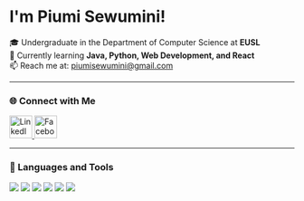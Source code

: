 # I'm Piumi Sewumini!  
🎓 Undergraduate in the Department of Computer Science at **EUSL**  
🌱 Currently learning **Java, Python, Web Development, and React**  
📫 Reach me at: [piumisewumini@gmail.com](mailto:piumisewumini@gmail.com)

---

### 🌐 Connect with Me

<a href="https://www.linkedin.com/in/piyumi-sewumini-849a0225a/" target="_blank">
  <img src="https://cdn-icons-png.flaticon.com/512/174/174857.png" alt="LinkedIn" width="40" />
</a>
<a href="https://www.facebook.com/share/1LqyF2a3aA/" target="_blank">
  <img src="https://cdn-icons-png.flaticon.com/512/145/145802.png" alt="Facebook" width="40" />
</a>

---

### 🚀 Languages and Tools

<p align="left">
  <img src="https://img.shields.io/badge/-Java-007396?style=flat&logo=java&logoColor=white"/>
  <img src="https://img.shields.io/badge/-Python-3776AB?style=flat&logo=python&logoColor=white"/>
  <img src="https://img.shields.io/badge/-HTML5-E34F26?style=flat&logo=html5&logoColor=white"/>
  <img src="https://img.shields.io/badge/-CSS3-1572B6?style=flat&logo=css3&logoColor=white"/>
  <img src="https://img.shields.io/badge/-JavaScript-F7DF1E?style=flat&logo=javascript&logoColor=black"/>
  <img src="https://img.shields.io/badge/-React-20232A?style=flat&logo=react&logoColor=61DAFB"/>
</p>




